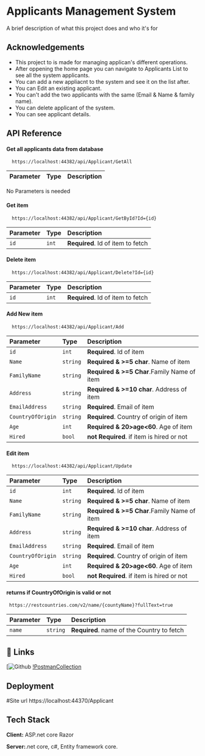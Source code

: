 
# Applicants Management System

A brief description of what this project does and who it's for


## Acknowledgements

 - This project to is made for managing applican's different operations.
 - After oppening the home page you can navigate to Applicants List to see all the system applicants.
 - You can add a new appliacnt to the system and see it on the list after.
 - You can Edit an existing applicant.
 - You can't add the two applicants with the same (Email & Name & family name).
 - You can delete applicant of the system.
 - You can see applicant details.  
   

## API Reference

#### Get all applicants data from database

```
  https://localhost:44382/api/Applicant/GetAll
```

| Parameter | Type     | Description                |
| :-------- | :------- | :------------------------- |
 No Parameters is needed

#### Get item

```
  https://localhost:44382/api/Applicant/GetById?Id={id}
```

| Parameter | Type     | Description                       |
| :-------- | :------- | :-------------------------------- |
| `id`      | `int` | **Required**. Id of item to fetch |

#### Delete item

```
  https://localhost:44382/api/Applicant/Delete?Id={id}
```

| Parameter | Type     | Description                       |
| :-------- | :------- | :-------------------------------- |
| `id`      | `int` | **Required**. Id of item to fetch |

#### Add New item

```
  https://localhost:44382/api/Applicant/Add
```

| Parameter | Type     | Description                       |
| :-------- | :------- | :-------------------------------- |
| `id`      | `int` | **Required**. Id of item |
| `Name`    | `string` | **Required & >=5 char**. Name of item|
| `FamilyName`| `string` | **Required & >=5 Char**.Family Name of item |
| `Address`   | `string` | **Required & >=10 char**. Address of item |
| `EmailAddress`  | `string` | **Required**. Email of item |
| `CountryOfOrigin` | `string` | **Required**. Country of origin of item  |
| `Age`   | `int` | **Required & 20>age<60**. Age of item  |
`Hired`   | `bool` | **not Required**. if item is hired or not  |

#### Edit item
```
  https://localhost:44382/api/Applicant/Update
```

| Parameter | Type     | Description                       |
| :-------- | :------- | :-------------------------------- |
| `id`      | `int` | **Required**. Id of item |
| `Name`    | `string` | **Required & >=5 char**. Name of item|
| `FamilyName`| `string` | **Required & >=5 Char**.Family Name of item |
| `Address`   | `string` | **Required & >=10 char**. Address of item |
| `EmailAddress`  | `string` | **Required**. Email of item |
| `CountryOfOrigin` | `string` | **Required**. Country of origin of item  |
| `Age`   | `int` | **Required & 20>age<60**. Age of item  |
`Hired`   | `bool` | **not Required**. if item is hired or not  |

#### returns if CountryOfOrigin is valid or not

```
 https://restcountries.com/v2/name/{countyName}?fullText=true
```

| Parameter | Type     | Description                |
| :-------- | :------- | :------------------------- |
 | `name`      | `string` | **Required**. name of the Country to fetch |




## 🔗 Links
[![Github](https://github.com/HamidaElsheimy74/ApplicantsManagementSystem.Web)
[!PostmanCollection](https://www.getpostman.com/collections/dfeb5e8cb178ac0a5f8a)


## Deployment
#Site url
https://localhost:44370/Applicant
## Tech Stack

**Client:** ASP.net core Razor

**Server:**.net core, c#, Entity framework core.

